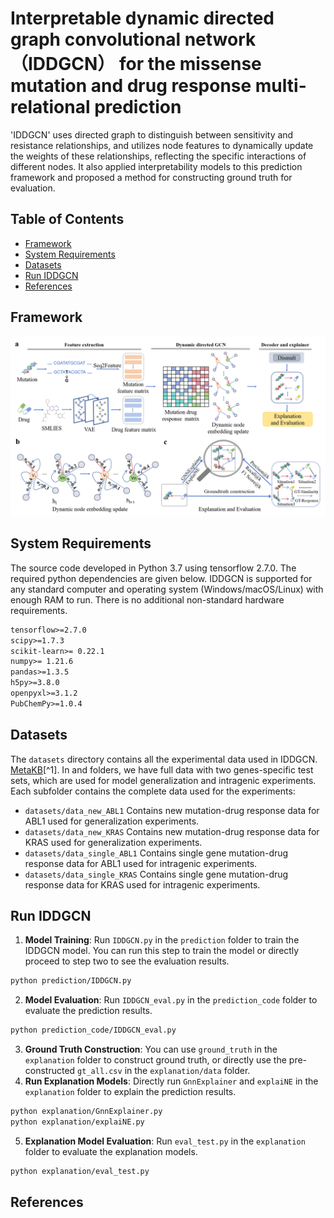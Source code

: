 # Interpretable dynamic directed graph convolutional network（IDDGCN） for the missense mutation and drug response multi-relational prediction

'IDDGCN' uses directed graph to distinguish between sensitivity and resistance relationships, and utilizes node features to dynamically update the weights of these relationships, reflecting the specific interactions of different nodes. It also applied interpretability models to this prediction framework and proposed a method for constructing ground truth for evaluation. 

## Table of Contents
- [Framework](#framework)
- [System Requirements](#system-requirements)
- [Datasets](#datasets)
- [Run IDDGCN](#run-iddgcn)
- [References](#References)

## Framework
![Framework](image/IDDGCN.png)

## System Requirements
The source code developed in Python 3.7 using tensorflow  2.7.0. The required python dependencies are given below. IDDGCN is supported for any standard computer and operating system (Windows/macOS/Linux) with enough RAM to run. There is no additional non-standard hardware requirements.
```markdown
tensorflow>=2.7.0
scipy>=1.7.3
scikit-learn>= 0.22.1
numpy>= 1.21.6
pandas>=1.3.5
h5py>=3.8.0
openpyxl>=3.1.2
PubChemPy>=1.0.4
```

## Datasets
The `datasets` directory contains all the experimental data used in IDDGCN. [MetaKB](https://search.cancervariants.org/#*)[^1].
In and folders, we have full data with two genes-specific test sets, which are used for model generalization and intragenic experiments. Each subfolder contains the complete data used for the experiments:
- `datasets/data_new_ABL1` Contains new mutation-drug response data for ABL1 used for generalization experiments.
- `datasets/data_new_KRAS` Contains new mutation-drug response data for KRAS used for generalization experiments.
- `datasets/data_single_ABL1` Contains single gene mutation-drug response data for ABL1 used for intragenic experiments.
- `datasets/data_single_KRAS` Contains single gene mutation-drug response data for KRAS used for intragenic experiments.

## Run IDDGCN

1. **Model Training**: Run `IDDGCN.py` in the `prediction` folder to train the IDDGCN model. You can run this step to train the model or directly proceed to step two to see the evaluation results.
```markdown
python prediction/IDDGCN.py
```
2. **Model Evaluation**: Run `IDDGCN_eval.py` in the `prediction_code` folder to evaluate the prediction results.
```markdown
python prediction_code/IDDGCN_eval.py
```
3. **Ground Truth Construction**: You can use `ground_truth` in the `explanation` folder to construct ground truth, or directly use the pre-constructed `gt_all.csv` in the `explanation/data` folder.
4. **Run Explanation Models**: Directly run `GnnExplainer` and `explaiNE` in the `explanation` folder to explain the prediction results.
```markdown
python explanation/GnnExplainer.py
python explanation/explaiNE.py
```
5. **Explanation Model Evaluation**: Run `eval_test.py` in the `explanation` folder to evaluate the explanation models.  
```markdown
python explanation/eval_test.py
```

## References
[^1]:Wagner A H, Walsh B, Mayfield G, et al. A harmonized meta-knowledgebase of clinical interpretations of somatic genomic variants in cancer[J]. Nature genetics, 2020, 52(4): 448-457.
